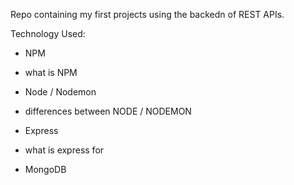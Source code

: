 Repo containing my first projects using the backedn of REST APIs.

Technology Used:

* NPM 

- what is NPM

* Node / Nodemon 

- differences between NODE / NODEMON

* Express

- what is express for

* MongoDB